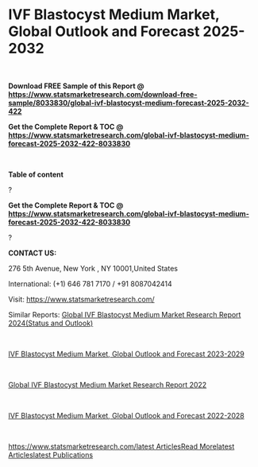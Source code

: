 <h1>IVF Blastocyst Medium Market, Global Outlook and Forecast 2025-2032</h1><br/><p><strong>Download FREE Sample of this Report @ <a href="https://www.statsmarketresearch.com/download-free-sample/8033830/global-ivf-blastocyst-medium-forecast-2025-2032-422">https://www.statsmarketresearch.com/download-free-sample/8033830/global-ivf-blastocyst-medium-forecast-2025-2032-422</a></strong></p>
 
 
 
 <div><b>Get the Complete Report & TOC @ <a href="https://www.statsmarketresearch.com/global-ivf-blastocyst-medium-forecast-2025-2032-422-8033830">https://www.statsmarketresearch.com/global-ivf-blastocyst-medium-forecast-2025-2032-422-8033830</a></b></div>
 
 
 
 <p><br />
 
 <b>Table of content</b></p>
 
 
 
 <p>? </p>
 
 
 
 <div><b>Get the Complete Report & TOC @ <a href="https://www.statsmarketresearch.com/global-ivf-blastocyst-medium-forecast-2025-2032-422-8033830">https://www.statsmarketresearch.com/global-ivf-blastocyst-medium-forecast-2025-2032-422-8033830</a></b></div>
 
 
 
 <p>? </p>
 
 
 
 <p><b>CONTACT US:</b><br />
 
 276 5th Avenue, New York , NY 10001,United States<br />
 
 International: (+1) 646 781 7170 / +91 8087042414<br />
 
 Visit: <a href="https://www.statsmarketresearch.com/">https://www.statsmarketresearch.com/</a><br />
 
 Similar Reports: <a href="https://www.statsmarketresearch.com/global-ivf-blastocyst-medium-forecast-2025-2032-422-8033830">Global IVF Blastocyst Medium Market Research Report 2024(Status and Outlook)</a><br />
 
 <br />
 
 <a href="https://www.statsmarketresearch.com/global-ivf-blastocyst-medium-forecast-2025-2032-422-8033830">IVF Blastocyst Medium Market, Global Outlook and Forecast 2023-2029</a><br />
 
 <br />
 
 <a href="https://www.statsmarketresearch.com/global-ivf-blastocyst-medium-forecast-2025-2032-422-8033830">Global IVF Blastocyst Medium Market Research Report 2022</a><br />
 
 <br />
 
 <a href="https://www.statsmarketresearch.com/global-ivf-blastocyst-medium-forecast-2025-2032-422-8033830">IVF Blastocyst Medium Market, Global Outlook and Forecast 2022-2028</a><br />
 
 <br />
 
 <a href="https://gyeongbokgung.com">https://www.statsmarketresearch.com/</a><a href="https://hallyeomaritime.com">latest Articles</a><a href="https://jingwansa.com">Read More</a><a href="https://nguoiviet.jp/">latest Articles</a><a href="https://www.intelmarketresearch.com/">latest Publications</a></p>